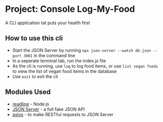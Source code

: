 # Project: Console Log-My-Food

A CLI application tat puts your health first

## How to use this cli

- Start the JSON Server by running `npx json-server --watch db.json --port 3001` in the command line
- In a seperate terminal tab, run the index.js file
- As the cli is running, use `log` to log food items, or use `list vegan foods` to view the list of vegan food items in the database
- Use `exit` to exit the cli

## Modules Used

- [readline](https://nodejs.org/api/readline.html#readline_readline) - Node.js
- [JSON Server](https://github.com/typicode/json-server) - a full fake JSON API
- [axios](https://github.com/axios/axios) - to make RESTful requests to JSON Server